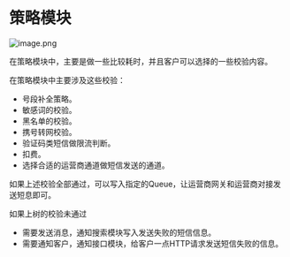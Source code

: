 # 策略模块

![image.png](https://fynotefile.oss-cn-zhangjiakou.aliyuncs.com/fynote/fyfile/2746/1671628487064/edbc84300ccb490dac5ead9127ef98f7.png)

在策略模块中，主要是做一些比较耗时，并且客户可以选择的一些校验内容。

在策略模块中主要涉及这些校验：

* 号段补全策略。
* 敏感词的校验。
* 黑名单的校验。
* 携号转网校验。
* 验证码类短信做限流判断。
* 扣费。
* 选择合适的运营商通道做短信发送的通道。

如果上述校验全部通过，可以写入指定的Queue，让运营商网关和运营商对接发送短息即可。

如果上树的校验未通过

* 需要发送消息，通知搜索模块写入发送失败的短信信息。
* 需要通知客户，通知接口模块，给客户一点HTTP请求发送短信失败的信息。
